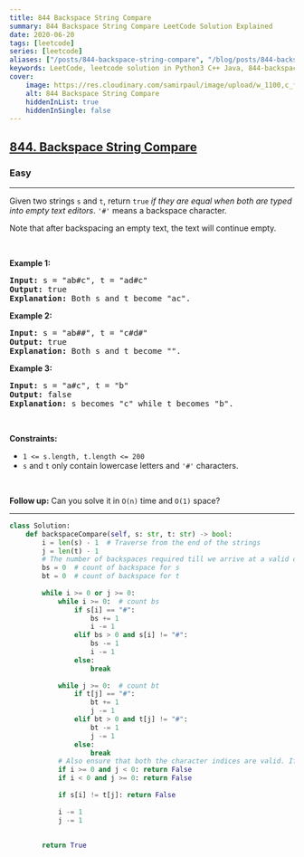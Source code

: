 ```yaml
---
title: 844 Backspace String Compare
summary: 844 Backspace String Compare LeetCode Solution Explained
date: 2020-06-20
tags: [leetcode]
series: [leetcode]
aliases: ["/posts/844-backspace-string-compare", "/blog/posts/844-backspace-string-compare", "/844-backspace-string-compare"]
keywords: LeetCode, leetcode solution in Python3 C++ Java, 844-backspace-string-compare solution
cover:
    image: https://res.cloudinary.com/samirpaul/image/upload/w_1100,c_fit,co_rgb:FFFFFF,l_text:Arial_70_bold:844 Backspace String Compare/problem-solving.webp
    alt: 844 Backspace String Compare
    hiddenInList: true
    hiddenInSingle: false
---
```



<h2><a href="https://leetcode.com/problems/backspace-string-compare/">844. Backspace String Compare</a></h2><h3>Easy</h3><hr><div><p>Given two strings <code>s</code> and <code>t</code>, return <code>true</code> <em>if they are equal when both are typed into empty text editors</em>. <code>'#'</code> means a backspace character.</p>

<p>Note that after backspacing an empty text, the text will continue empty.</p>

<p>&nbsp;</p>
<p><strong>Example 1:</strong></p>

<pre><strong>Input:</strong> s = "ab#c", t = "ad#c"
<strong>Output:</strong> true
<strong>Explanation:</strong> Both s and t become "ac".
</pre>

<p><strong>Example 2:</strong></p>

<pre><strong>Input:</strong> s = "ab##", t = "c#d#"
<strong>Output:</strong> true
<strong>Explanation:</strong> Both s and t become "".
</pre>

<p><strong>Example 3:</strong></p>

<pre><strong>Input:</strong> s = "a#c", t = "b"
<strong>Output:</strong> false
<strong>Explanation:</strong> s becomes "c" while t becomes "b".
</pre>

<p>&nbsp;</p>
<p><strong>Constraints:</strong></p>

<ul>
	<li><code><span>1 &lt;= s.length, t.length &lt;= 200</span></code></li>
	<li><span><code>s</code> and <code>t</code> only contain lowercase letters and <code>'#'</code> characters.</span></li>
</ul>

<p>&nbsp;</p>
<p><strong>Follow up:</strong> Can you solve it in <code>O(n)</code> time and <code>O(1)</code> space?</p>
</div>

---




```python
class Solution:
    def backspaceCompare(self, s: str, t: str) -> bool:
        i = len(s) - 1  # Traverse from the end of the strings
        j = len(t) - 1 
        # The number of backspaces required till we arrive at a valid character
        bs = 0  # count of backspace for s
        bt = 0  # count of backspace for t
        
        while i >= 0 or j >= 0:
            while i >= 0:  # count bs
                if s[i] == "#":
                    bs += 1
                    i -= 1
                elif bs > 0 and s[i] != "#":
                    bs -= 1
                    i -= 1
                else:
                    break
                    
            while j >= 0:  # count bt
                if t[j] == "#":
                    bt += 1
                    j -= 1
                elif bt > 0 and t[j] != "#":
                    bt -= 1
                    j -= 1
                else:
                    break
            # Also ensure that both the character indices are valid. If it is not valid,  it means that we are comparing a "#" with a valid character.
            if i >= 0 and j < 0: return False
            if i < 0 and j >= 0: return False
            
            if s[i] != t[j]: return False
            
            i -= 1
            j -= 1
        
        
        return True
```
